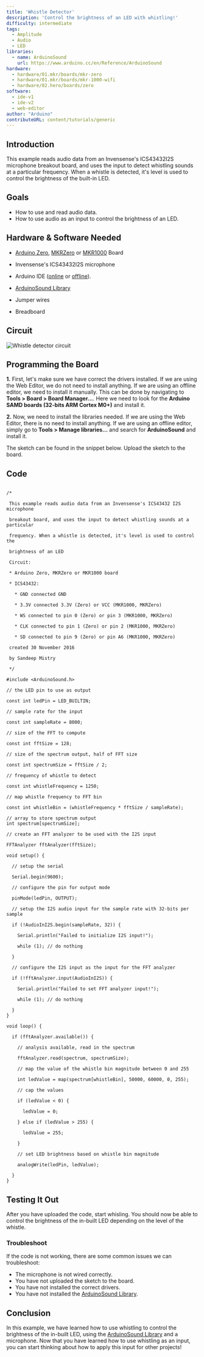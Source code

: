 ```yaml
---
title: 'Whistle Detector'
description: 'Control the brightness of an LED with whistling!'
difficulty: intermediate
tags: 
  - Amplitude
  - Audio 
  - LED
libraries:
  - name: ArduinoSound
    url: https://www.arduino.cc/en/Reference/ArduinoSound
hardware:
  - hardware/01.mkr/boards/mkr-zero
  - hardware/01.mkr/boards/mkr-1000-wifi
  - hardware/02.hero/boards/zero
software:
  - ide-v1
  - ide-v2
  - web-editor
author: "Arduino"
contributeURL: content/tutorials/generic
---
```


## Introduction
This example reads audio data from an Invensense's ICS43432I2S microphone breakout board, and uses the input to detect whistling sounds at a particular frequency. When a whistle is detected, it's level is used to control the  brightness of the built-in LED.

## Goals

- How to use and read audio data.
- How to use audio as an input to control the brightness of an LED.

## Hardware & Software Needed

- [Arduino Zero](https://store.arduino.cc/arduino-zero), [MKRZero](https://store.arduino.cc/arduino-mkr-zero-i2s-bus-sd-for-sound-music-digital-audio-data?queryID=undefined)  or [MKR1000](/hardware/mkr-1000-wifi) Board

- Invensense's ICS43432I2S microphone
- Arduino IDE ([online](https://create.arduino.cc/) or [offline](https://www.arduino.cc/en/main/software)).
- [ArduinoSound Library](https://www.arduino.cc/en/Reference/ArduinoSound)
- Jumper wires
- Breadboard

## Circuit

![Whistle detector circuit](assets/I2SMIC.png)


## Programming the Board



**1.** First, let's make sure we have correct the drivers installed. If we are using the Web Editor, we do not need to install anything. If we are using an offline editor, we need to install it manually. This can be done by navigating to **Tools > Board > Board Manager...**. Here we need to look for the **Arduino SAMD boards (32-bits ARM Cortex M0+)** and install it. 

**2.** Now, we need to install the libraries needed. If we are using the Web Editor, there is no need to install anything. If we are using an offline editor, simply go to **Tools > Manage libraries...** and search for **ArduinoSound** and install it.


The sketch can be found in the snippet below. Upload the sketch to the board.



## Code

```arduino

/*

 This example reads audio data from an Invensense's ICS43432 I2S microphone

 breakout board, and uses the input to detect whistling sounds at a particular

 frequency. When a whistle is detected, it's level is used to control the

 brightness of an LED

 Circuit:

 * Arduino Zero, MKRZero or MKR1000 board

 * ICS43432:

   * GND connected GND

   * 3.3V connected 3.3V (Zero) or VCC (MKR1000, MKRZero)

   * WS connected to pin 0 (Zero) or pin 3 (MKR1000, MKRZero)

   * CLK connected to pin 1 (Zero) or pin 2 (MKR1000, MKRZero)

   * SD connected to pin 9 (Zero) or pin A6 (MKR1000, MKRZero)

 created 30 November 2016

 by Sandeep Mistry

 */

#include <ArduinoSound.h>

// the LED pin to use as output

const int ledPin = LED_BUILTIN;

// sample rate for the input

const int sampleRate = 8000;

// size of the FFT to compute

const int fftSize = 128;

// size of the spectrum output, half of FFT size

const int spectrumSize = fftSize / 2;

// frequency of whistle to detect

const int whistleFrequency = 1250;

// map whistle frequency to FFT bin

const int whistleBin = (whistleFrequency * fftSize / sampleRate);

// array to store spectrum output
int spectrum[spectrumSize];

// create an FFT analyzer to be used with the I2S input

FFTAnalyzer fftAnalyzer(fftSize);

void setup() {

  // setup the serial

  Serial.begin(9600);

  // configure the pin for output mode

  pinMode(ledPin, OUTPUT);

  // setup the I2S audio input for the sample rate with 32-bits per sample

  if (!AudioInI2S.begin(sampleRate, 32)) {

    Serial.println("Failed to initialize I2S input!");

    while (1); // do nothing

  }

  // configure the I2S input as the input for the FFT analyzer

  if (!fftAnalyzer.input(AudioInI2S)) {

    Serial.println("Failed to set FFT analyzer input!");

    while (1); // do nothing

  }
}

void loop() {

  if (fftAnalyzer.available()) {

    // analysis available, read in the spectrum

    fftAnalyzer.read(spectrum, spectrumSize);

    // map the value of the whistle bin magnitude between 0 and 255

    int ledValue = map(spectrum[whistleBin], 50000, 60000, 0, 255);

    // cap the values

    if (ledValue < 0) {

      ledValue = 0;

    } else if (ledValue > 255) {

      ledValue = 255;

    }

    // set LED brightness based on whistle bin magnitude

    analogWrite(ledPin, ledValue);

  }
}
```

## Testing It Out

After you have uploaded the code, start whisling. You should now be able to control the brightness of the in-built LED depending on the level of the whistle.

### Troubleshoot

If the code is not working, there are some common issues we can troubleshoot:

- The microphone is not wired correctly.
- You have not uploaded the sketch to the board.
- You have not installed the correct drivers.
- You have not installed the [ArduinoSound Library](https://www.arduino.cc/en/Reference/ArduinoSound).

## Conclusion

In this example, we have learned how to use whistling to control the brightness of the in-built LED, using the [ArduinoSound Library](https://www.arduino.cc/en/Reference/ArduinoSound) and a microphone. Now that you have learned how to use whistling as an input, you can start thinking about how to apply this input for other projects!